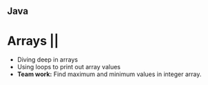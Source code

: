 ## Java
# Arrays ||

- Diving deep in arrays
- Using loops to print out array values
- __Team work:__ Find maximum and minimum values in integer array.


